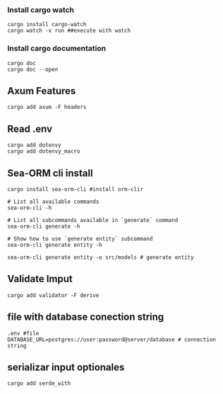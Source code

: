 ### Install cargo watch
```
cargo install cargo-watch
cargo watch -x run ##execute with watch
```
### Install cargo documentation
```
cargo doc
cargo doc --open
```

## Axum Features
```
cargo add axum -F headers
```
## Read .env
```
cargo add dotenvy
cargo add dotenvy_macro
```

## Sea-ORM cli install
```
cargo install sea-orm-cli #install orm-clir

# List all available commands
sea-orm-cli -h

# List all subcommands available in `generate` command
sea-orm-cli generate -h

# Show how to use `generate entity` subcommand
sea-orm-cli generate entity -h

sea-orm-cli generate entity -o src/models # generate entity
```

## Validate Imput
```
cargo add validator -F derive
```

## file with database conection string
```
.env #file
DATABASE_URL=postgres://user:password@server/database # connection string
```

## serializar input optionales
```
cargo add serde_with
```